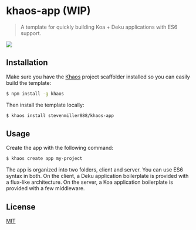 
# khaos-app (WIP)

>  A template for quickly building Koa + Deku applications with ES6 support.

![](http://f.cl.ly/items/413Q2e2S043Q0s1D0i47/Screen%20Shot%202015-05-11%20at%209.48.51%20PM.png)

## Installation

Make sure you have the [Khaos](https://github.com/segmentio/khaos) project scaffolder installed so you can easily build the template:

```bash
$ npm install -g khaos
```

Then install the template locally:

```bash
$ khaos install stevenmiller888/khaos-app
```

## Usage

Create the app with the following command:

```bash
$ khaos create app my-project
```

The app is organized into two folders, client and server. You can use ES6 syntax in
both. On the client, a Deku application boilerplate is provided with a flux-like
architecture. On the server, a Koa application boilerplate is provided with a few middleware.

## License

[MIT](https://tldrlegal.com/license/mit-license)